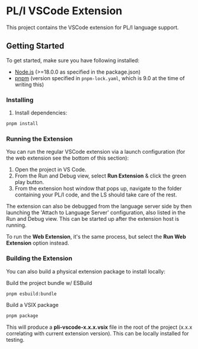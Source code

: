 # PL/I VSCode Extension

This project contains the VSCode extension for PL/I language support.

## Getting Started

To get started, make sure you have following installed:

- [Node.js](https://nodejs.org/) (>=18.0.0 as specified in the package.json)
- [pnpm](https://pnpm.io/) (version specified in `pnpm-lock.yaml`, which is 9.0 at the time of writing this)

### Installing

1. Install dependencies:
```sh
pnpm install
```

### Running the Extension

You can run the regular VSCode extension via a launch configuration (for the web extension see the bottom of this section):

1. Open the project in VS Code.
2. From the Run and Debug view, select **Run Extension** & click the green play button.
3. From the extension host window that pops up, navigate to the folder containing your PL/I code, and the LS should take care of the rest.

The extension can also be debugged from the language server side by then launching the 'Attach to Language Server' configuration, also listed in the Run and Debug view. This can be started up after the extension host is running.

To run the **Web Extension**, it's the same process, but select the **Run Web Extension** option instead.

### Building the Extension

You can also build a physical extension package to install locally:

Build the project bundle w/ ESBuild
```sh
pnpm esbuild:bundle
```

Build a VSIX package
```sh
pnpm package
```

This will produce a **pli-vscode-x.x.x.vsix** file in the root of the project (x.x.x correlating with current extension version). This can be locally installed for testing.
